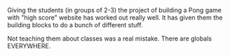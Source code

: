 Giving the students (in groups of 2-3) the project of building a Pong game with
"high score" website has worked out really well. It has given them the building
blocks to do a bunch of different stuff.

Not teaching them about classes was a real mistake. There are globals
EVERYWHERE.
